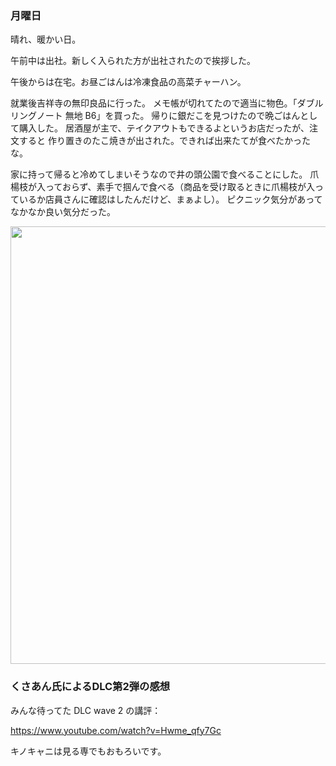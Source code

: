 ### 月曜日

晴れ、暖かい日。

午前中は出社。新しく入られた方が出社されたので挨拶した。

午後からは在宅。お昼ごはんは冷凍食品の高菜チャーハン。

就業後吉祥寺の無印良品に行った。
メモ帳が切れてたので適当に物色。「ダブルリングノート 無地 B6」を買った。
帰りに銀だこを見つけたので晩ごはんとして購入した。
居酒屋が主で、テイクアウトもできるよというお店だったが、注文すると
作り置きのたこ焼きが出された。できれば出来たてが食べたかったな。

家に持って帰ると冷めてしまいそうなので井の頭公園で食べることにした。
爪楊枝が入っておらず、素手で掴んで食べる（商品を受け取るときに爪楊枝が入っているか店員さんに確認はしたんだけど、まぁよし）。
ピクニック気分があってなかなか良い気分だった。

<img src="https://i.imgur.com/KhoLa2a.jpg" width="700">

### くさあん氏によるDLC第2弾の感想

みんな待ってた DLC wave 2 の講評：

https://www.youtube.com/watch?v=Hwme_qfy7Gc

キノキャニは見る専でもおもろいです。
